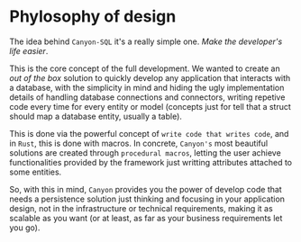 # Phylosophy of design

The idea behind `Canyon-SQL` it's a really simple one. *Make the developer's life easier*.

This is the core concept of the full development. We wanted to create an *out of the box* solution to quickly
develop any application that interacts with a database, with the simplicity in mind and hiding the ugly
implementation details of handling database connections and connectors, writing repetive code every time for
every entity or model (concepts just for tell that a struct should map a database entity, usually a table).

This is done via the powerful concept of `write code that writes code`, and in `Rust`, this is done with macros.
In concrete, `Canyon's` most beautiful solutions are created through `procedural macros`, letting the user
achieve functionalities provided by the framework just writting attributes attached to some entities.

So, with this in mind, `Canyon` provides you the power of develop code that needs a persistence solution just thinking 
and focusing in your application design, not in the infrastructure or technical requirements, making it as scalable 
as you want (or at least, as far as your business requirements let you go).